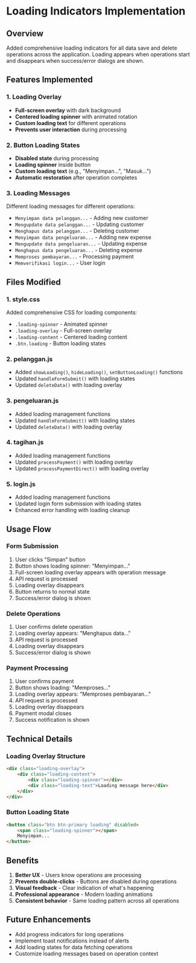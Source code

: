 # Loading Indicators Implementation

## Overview
Added comprehensive loading indicators for all data save and delete operations across the application. Loading appears when operations start and disappears when success/error dialogs are shown.

## Features Implemented

### 1. Loading Overlay
- **Full-screen overlay** with dark background
- **Centered loading spinner** with animated rotation
- **Custom loading text** for different operations
- **Prevents user interaction** during processing

### 2. Button Loading States
- **Disabled state** during processing
- **Loading spinner** inside button
- **Custom loading text** (e.g., "Menyimpan...", "Masuk...")
- **Automatic restoration** after operation completes

### 3. Loading Messages
Different loading messages for different operations:
- `Menyimpan data pelanggan...` - Adding new customer
- `Mengupdate data pelanggan...` - Updating customer
- `Menghapus data pelanggan...` - Deleting customer
- `Menyimpan data pengeluaran...` - Adding new expense
- `Mengupdate data pengeluaran...` - Updating expense
- `Menghapus data pengeluaran...` - Deleting expense
- `Memproses pembayaran...` - Processing payment
- `Memverifikasi login...` - User login

## Files Modified

### 1. style.css
Added comprehensive CSS for loading components:
- `.loading-spinner` - Animated spinner
- `.loading-overlay` - Full-screen overlay
- `.loading-content` - Centered loading content
- `.btn.loading` - Button loading states

### 2. pelanggan.js
- Added `showLoading()`, `hideLoading()`, `setButtonLoading()` functions
- Updated `handleFormSubmit()` with loading states
- Updated `deleteData()` with loading overlay

### 3. pengeluaran.js
- Added loading management functions
- Updated `handleFormSubmit()` with loading states
- Updated `deleteData()` with loading overlay

### 4. tagihan.js
- Added loading management functions
- Updated `processPayment()` with loading overlay
- Updated `processPaymentDirect()` with loading overlay

### 5. login.js
- Added loading management functions
- Updated login form submission with loading states
- Enhanced error handling with loading cleanup

## Usage Flow

### Form Submission
1. User clicks "Simpan" button
2. Button shows loading spinner: "Menyimpan..."
3. Full-screen loading overlay appears with operation message
4. API request is processed
5. Loading overlay disappears
6. Button returns to normal state
7. Success/error dialog is shown

### Delete Operations
1. User confirms delete operation
2. Loading overlay appears: "Menghapus data..."
3. API request is processed
4. Loading overlay disappears
5. Success/error dialog is shown

### Payment Processing
1. User confirms payment
2. Button shows loading: "Memproses..."
3. Loading overlay appears: "Memproses pembayaran..."
4. API request is processed
5. Loading overlay disappears
6. Payment modal closes
7. Success notification is shown

## Technical Details

### Loading Overlay Structure
```html
<div class="loading-overlay">
    <div class="loading-content">
        <div class="loading-spinner"></div>
        <div class="loading-text">Loading message here</div>
    </div>
</div>
```

### Button Loading State
```html
<button class="btn btn-primary loading" disabled>
    <span class="loading-spinner"></span>
    Menyimpan...
</button>
```

## Benefits
1. **Better UX** - Users know operations are processing
2. **Prevents double-clicks** - Buttons are disabled during operations
3. **Visual feedback** - Clear indication of what's happening
4. **Professional appearance** - Modern loading animations
5. **Consistent behavior** - Same loading pattern across all operations

## Future Enhancements
- Add progress indicators for long operations
- Implement toast notifications instead of alerts
- Add loading states for data fetching operations
- Customize loading messages based on operation context